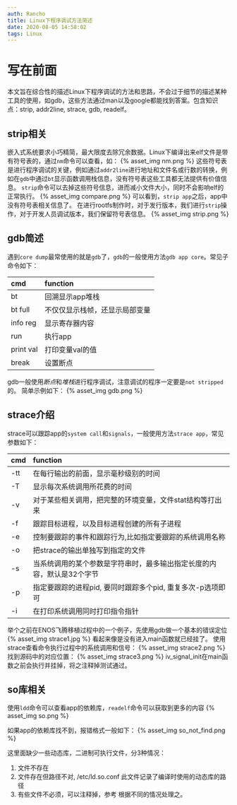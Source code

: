 ```yaml
---
auth: Rancho
title: Linux下程序调试方法简述
date: 2020-08-05 14:58:02
tags: Linux
---
```


# 写在前面
本文旨在综合性的描述Linux下程序调试的方法和思路，不会过于细节的描述某种工具的使用，如gdb，这些方法通过man以及google都能找到答案。包含知识点：strip, addr2line, strace, gdb, readelf。

## strip相关
嵌入式系统要求小巧精简，最大限度去除冗余数据。Linux下编译出来elf文件是带有符号表的，通过`nm`命令可以查看，如：
{% asset_img nm.png %}
这些符号表是进行程序调试的关键，例如通过`addr2line`进行地址和文件名或行数的转换，例如在`gdb`中通过`bt`显示函数调用栈信息，没有符号表这些工具都无法提供有价值信息。
`strip`命令可以去掉这些符号信息，进而减小文件大小，同时不会影响elf的正常执行。
{% asset_img compare.png %}
可以看到，`strip app`之后，app中没有符号表相关信息了。
在进行rootfs制作时，对于发行版本，我们进行`strip`操作，对于开发人员调试版本，我们保留符号表信息。
{% asset_img strip.png %}
 
## gdb简述
遇到`core dump`最常使用的就是`gdb`了，`gdb`的一般使用方法`gdb app core`。常见子命令如下：

| cmd | function |
| :----- | :----- |
| bt | 回溯显示app堆栈 |
| bt full | 不仅仅显示栈帧，还显示局部变量 |
| info reg | 显示寄存器内容 |
| run | 执行app |
| print val | 打印变量val的值 |
| break | 设置断点 |

gdb一般使用*断点*和*堆栈*进行程序调试，注意调试的程序一定要是`not stripped`的。
简单示例如下：
{% asset_img gdb.png %}

## strace介绍
strace可以跟踪app的`system call`和`signals`，一般使用方法`strace app`，常见参数如下：

| cmd | function |
| :----- | :----- |
|-tt | 在每行输出的前面，显示毫秒级别的时间 |
| -T | 显示每次系统调用所花费的时间 |
| -v | 对于某些相关调用，把完整的环境变量，文件stat结构等打出来 |
| -f | 跟踪目标进程，以及目标进程创建的所有子进程 |
| -e | 控制要跟踪的事件和跟踪行为,比如指定要跟踪的系统调用名称 |
| -o | 把strace的输出单独写到指定的文件 |
| -s | 当系统调用的某个参数是字符串时，最多输出指定长度的内容，默认是32个字节 |
| -p | 指定要跟踪的进程pid, 要同时跟踪多个pid, 重复多次-p选项即可 |
| -i | 在打印系统调用同时打印指令指针 |

举个之前在ENOS飞腾移植过程中的一个例子，先使用gdb做一个基本的错误定位
{% asset_img strace1.jpg %}
看起来像是没有进入main函数就已经挂了。
使用strace查看命令执行过程中的系统调用和信号：
{% asset_img strace2.png %}
找到源码中的对应位置：
{% asset_img strace3.png %}
iv_signal_init在main函数之前会执行并挂掉，将之注释掉测试通过。

## so库相关
使用`ldd`命令可以查看app的依赖库，`readelf`命令可以获取到更多的内容
{% asset_img so.png %}

如果app的依赖库找不到，报错格式一般如下：
{% asset_img so_not_find.png %}

这里面缺少一些动态库，二进制可执行文件，分3种情况：
1. 文件不存在
2. 文件存在但路径不对, /etc/ld.so.conf 此文件记录了编译时使用的动态库的路径
3. 有些文件不必须，可以注释掉，参考
根据不同的情况处理之。
